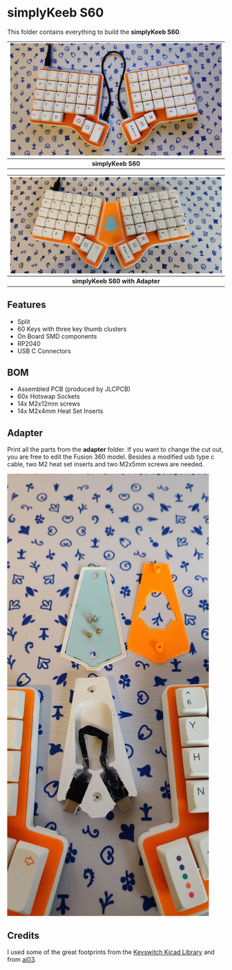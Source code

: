 # simplyKeeb S60

This folder contains everything to build the **simplyKeeb S60**.

| ![simplyKeeb S60](images/cover.jpg) |
|:--:|
| <b>simplyKeeb S60</b>|

| ![simplyKeeb S60  with Adapter](images/cover-adapter.jpg) |
|:--:|
| <b>simplyKeeb S60  with Adapter</b>|

## Features

- Split 
- 60 Keys with three key thumb clusters
- On Board SMD components
- RP2040
- USB C Connectors

## BOM

- Assembled PCB (produced by JLCPCB)
- 60x Hotswap Sockets
- 14x M2x12mm screws
- 14x M2x4mm Heat Set Inserts

## Adapter

Print all the parts from the **adapter** folder. If you want to change the cut out, you are free to edit the Fusion 360 model. Besides a modified usb type c cable, two M2 heat set inserts and two M2x5mm screws are needed.

![Adapter](images/adapter.jpg)

## Credits

I used some of the great footprints from the [Keyswitch Kicad Library](https://github.com/kiswitch/kiswitch) and from [ai03](https://github.com/ai03-2725/MX_Alps_Hybrid).